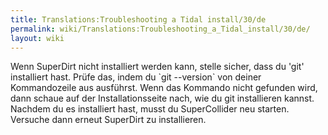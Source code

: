 ```yaml
---
title: Translations:Troubleshooting a Tidal install/30/de
permalink: wiki/Translations:Troubleshooting_a_Tidal_install/30/de/
layout: wiki
---
```


Wenn SuperDirt nicht installiert werden kann, stelle sicher, dass du
'git' installiert hast. Prüfe das, indem du \`git --version\` von deiner
Kommandozeile aus ausführst. Wenn das Kommando nicht gefunden wird, dann
schaue auf der Installationsseite nach, wie du git installieren kannst.
Nachdem du es installiert hast, musst du SuperCollider neu starten.
Versuche dann erneut SuperDirt zu installieren.
